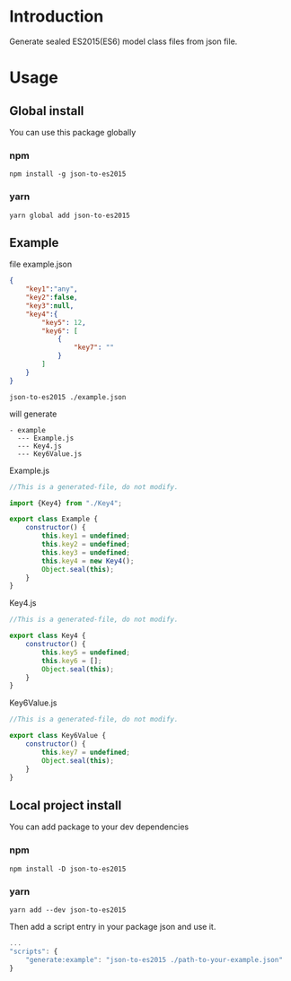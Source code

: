# Introduction

Generate sealed ES2015(ES6) model class files from json file.

# Usage

## Global install
You can use this package globally

###  npm 
```
npm install -g json-to-es2015
```
###  yarn
```
yarn global add json-to-es2015
```

## Example
file example.json
```json
{
    "key1":"any",
    "key2":false,
    "key3":null,
    "key4":{
        "key5": 12,
        "key6": [
            {
                "key7": ""
            }
        ]
    }
}
```

```
json-to-es2015 ./example.json
```
will generate

```
- example
  --- Example.js
  --- Key4.js
  --- Key6Value.js
```

Example.js
```javascript
//This is a generated-file, do not modify.

import {Key4} from "./Key4";

export class Example {
    constructor() {
        this.key1 = undefined;
        this.key2 = undefined;
        this.key3 = undefined;
        this.key4 = new Key4();
        Object.seal(this);
    }
}

```

Key4.js
```javascript
//This is a generated-file, do not modify.

export class Key4 {
    constructor() {
        this.key5 = undefined;
        this.key6 = [];
        Object.seal(this);
    }
}

```

Key6Value.js
```javascript
//This is a generated-file, do not modify.

export class Key6Value {
    constructor() {
        this.key7 = undefined;
        Object.seal(this);
    }
}

```

## Local project install
You can add package to your dev dependencies 

###  npm 
```
npm install -D json-to-es2015
```
###  yarn
```
yarn add --dev json-to-es2015
```

Then add a script entry in your package json and use it.
```javascript
...
"scripts": {
    "generate:example": "json-to-es2015 ./path-to-your-example.json"
}
```
